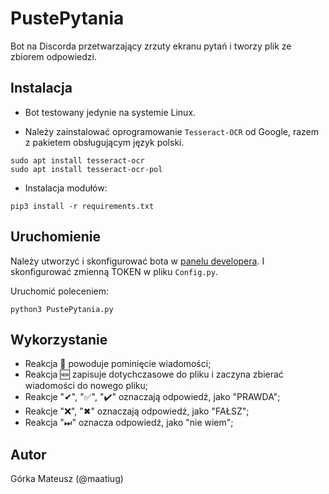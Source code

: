 # PustePytania
Bot na Discorda przetwarzający zrzuty ekranu pytań i tworzy plik ze zbiorem odpowiedzi.

## Instalacja
- Bot testowany jedynie na systemie Linux.

- Należy zainstalować oprogramowanie `Tesseract-OCR` od Google, razem z pakietem obsługującym język polski.
```
sudo apt install tesseract-ocr
sudo apt install tesseract-ocr-pol
```

- Instalacja modułów:
```
pip3 install -r requirements.txt
```

## Uruchomienie
Należy utworzyć i skonfigurować bota w [panelu developera](http://discord.com/developers).
I skonfigurować zmienną TOKEN w pliku `Config.py`.

Uruchomić poleceniem:

```
python3 PustePytania.py
```

## Wykorzystanie
- Reakcja 🔕 powoduje pominięcie wiadomości;
- Reakcja 🆕 zapisuje dotychczasowe do pliku i zaczyna zbierać wiadomości do nowego pliku;
- Reakcje "✔", "✅", "✔️" oznaczają odpowiedź, jako "PRAWDA";
- Reakcje "❌", "✖" oznaczają odpowiedź, jako "FAŁSZ";
- Reakcja "⏭" oznacza odpowiedź, jako "nie wiem";

## Autor
Górka Mateusz (@maatiug)


